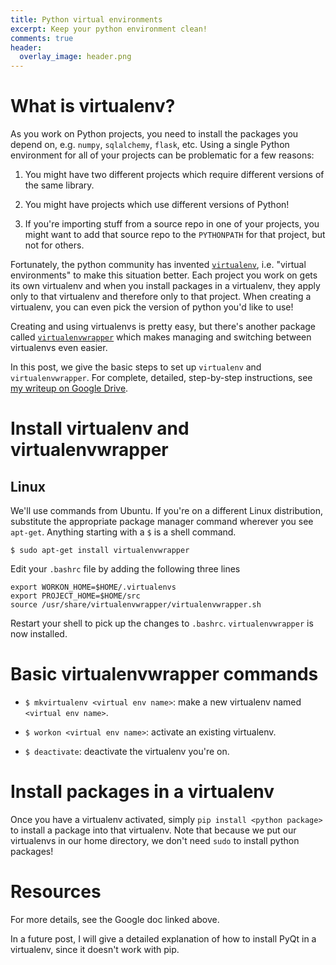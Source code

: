 ```yaml
---
title: Python virtual environments
excerpt: Keep your python environment clean!
comments: true
header:
  overlay_image: header.png
---
```


# What is virtualenv?

As you work on Python projects, you need to install the packages you depend on, e.g. `numpy`, `sqlalchemy`, `flask`, etc.
Using a single Python environment for all of your projects can be  problematic for a few reasons:

1. You might have two different projects which require different versions of the same library.

1. You might have projects which use different versions of Python!

1. If you're importing stuff from a source repo in one of your projects, you might want to add that source repo to the `PYTHONPATH` for that project, but not for others.

Fortunately, the python community has invented [`virtualenv`](https://virtualenv.pypa.io/en/stable/), i.e. "virtual environments" to make this situation better.
Each project you work on gets its own virtualenv and when you install packages in a virtualenv, they apply only to that virtualenv and therefore only to that project.
When creating a virtualenv, you can even pick the version of python you'd like to use!

Creating and using virtualenvs is pretty easy, but there's another package called [`virtualenvwrapper`](https://virtualenvwrapper.readthedocs.io/en/latest/) which makes managing and switching between virtualenvs even easier.

In this post, we give the basic steps to set up `virtualenv` and `virtualenvwrapper`.
For complete, detailed, step-by-step instructions, see [my writeup on Google Drive](https://docs.google.com/document/d/1hXM_noMrsp1LTic_jSbgHHr5a2rwmI3b7DZdoo9IYGo/).

# Install virtualenv and virtualenvwrapper

## Linux

We'll use commands from Ubuntu.
If you're on a different Linux distribution, substitute the appropriate package manager command wherever you see `apt-get`.
Anything starting with a `$` is a shell command.

```
$ sudo apt-get install virtualenvwrapper
```

Edit your `.bashrc` file by adding the following three lines

```
export WORKON_HOME=$HOME/.virtualenvs
export PROJECT_HOME=$HOME/src
source /usr/share/virtualenvwrapper/virtualenvwrapper.sh
```

Restart your shell to pick up the changes to `.bashrc`.
`virtualenvwrapper` is now installed.

# Basic virtualenvwrapper commands

* `$ mkvirtualenv <virtual env name>`:  make a new virtualenv named `<virtual env name>`.

* `$ workon <virtual env name>`: activate an existing virtualenv.

* `$ deactivate`: deactivate the virtualenv you're on.

# Install packages in a virtualenv

Once you have a virtualenv activated, simply `pip install <python package>` to install a package into that virtualenv.
Note that because we put our virtualenvs in our home directory, we don't need `sudo` to install python packages!

# Resources

For more details, see the Google doc linked above.

In a future post, I will give a detailed explanation of how to install PyQt in a virtualenv, since it doesn't work with pip.

